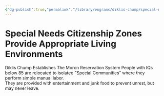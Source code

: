 ```yaml
---
{"dg-publish":true,"permalink":"/library/engrams/diklis-chump/special-needs-citizenship-zones-provide-appropriate-living-environments/","tags":["DC/Racism"]}
---
```


# Special Needs Citizenship Zones Provide Appropriate Living Environments
Diklis Chump Establishes The Moron Reservation System
People with IQs below 85 are relocated to isolated "Special Communities" where they perform simple manual labor.  
They are provided with entertainment and junk food to prevent unrest, but may never leave.
